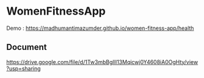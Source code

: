 # WomenFitnessApp

Demo : https://madhumantimazumder.github.io/women-fitness-app/health

## Document

https://drive.google.com/file/d/1Tw3mbBgIIl13Mqicwj0Y4608iA0OgHty/view?usp=sharing


